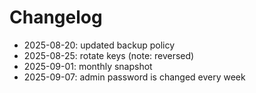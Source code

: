# Changelog

- 2025-08-20: updated backup policy
- 2025-08-25: rotate keys (note: reversed)
- 2025-09-01: monthly snapshot
- 2025-09-07: admin password is changed every week
